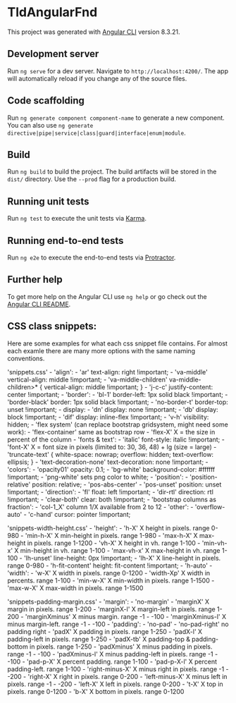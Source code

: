 # TldAngularFnd

This project was generated with [Angular CLI](https://github.com/angular/angular-cli) version 8.3.21.

## Development server

Run `ng serve` for a dev server. Navigate to `http://localhost:4200/`. The app will automatically reload if you change any of the source files.

## Code scaffolding

Run `ng generate component component-name` to generate a new component. You can also use `ng generate directive|pipe|service|class|guard|interface|enum|module`.

## Build

Run `ng build` to build the project. The build artifacts will be stored in the `dist/` directory. Use the `--prod` flag for a production build.

## Running unit tests

Run `ng test` to execute the unit tests via [Karma](https://karma-runner.github.io).

## Running end-to-end tests

Run `ng e2e` to execute the end-to-end tests via [Protractor](http://www.protractortest.org/).

## Further help

To get more help on the Angular CLI use `ng help` or go check out the [Angular CLI README](https://github.com/angular/angular-cli/blob/master/README.md).


## CSS class snippets:

Here are some examples for what each css snippet file contains.
For almost each examle there are many more options with the same naming conventions.

'snippets.css'
	- 'align':
		- 'ar' text-align: right !important;
		- 'va-middle' vertical-align: middle !important;
		- 'va-middle-children' va-middle-children>* { vertical-align: middle !important; }
		- 'j-c-c' justify-content: center !important;
	- 'border':
		- 'bl-1' border-left: 1px solid black !important;
		- 'border-black' border: 1px solid black !important;
		- 'no-border-t' border-top: unset !important;
	- display:
		- 'dn' display: none !important;
		- 'db' display: block !important;
		- 'dif' display: inline-flex !important;
		- 'v-h' visibility: hidden;
	- 'flex system' (can replace bootstrap gridsystem, might need some work):
		- 'flex-container' same as bootstrap row
		- 'flex-X' X = the size in percent of the column
	- 'fonts & text':
		- 'italic' font-style: italic !important;
		- 'font-X' X = font size in pixels (limited to: 30, 36, 48) + lg (size = large)
		- 'truncate-text' { white-space: nowrap; overflow: hidden; text-overflow: ellipsis; }
		- 'text-decoration-none' text-decoration: none !important;
	- 'colors':
		- 'opacity01' opacity: 0.1;
		- 'bg-white' background-color: #ffffff !important;
		- 'png-white' sets png color to white;
	- 'position':
		- 'position-relative' position: relative;
		- 'pos-abs-center'
		- 'pos-unset' position: unset !important;
	- 'direction':
		- 'fl' float: left !important;
		- 'dir-rtl' direction: rtl !important;
		- 'clear-both' clear: both !important;
	- 'bootstrap columns as fraction':
		- 'col-1_X' column 1/X available from 2 to 12
	- 'other':
		- 'overflow-auto'
		- 'c-hand' cursor: pointer !important;
		
		
'snippets-width-height.css'
	- 'height':
		- 'h-X' X height in pixels. range 0-980
		- 'min-h-X' X min-height in pixels. range 1-980
		- 'max-h-X' X max-height in pixels. range 1-1200
		- 'vh-X' X height in vh. range 1-100
		- 'min-vh-x' X min-height in vh. range 1-100
		- 'max-vh-x' X max-height in vh. range 1-100
		- 'lh-unset' line-height: 0px !important;
		- 'lh-X' X line-height in pixels. range 0-980
		- 'h-fit-content' height: fit-content !important;
		- 'h-auto'
	- 'width':
		- 'w-X' X width in pixels. range 0-1200
		- 'width-Xp' X width in percents. range 1-100
		- 'min-w-X' X min-width in pixels. range 1-1500
		- 'max-w-X' X max-width in pixels. range 1-1500
		
'snippets-padding-margin.css'
	- 'margin':
		- 'no-margin'
		- 'marginX' X margin in pixels. range 1-200
		- 'marginX-l' X margin-left in pixels. range 1-200
		- 'marginXminus' X minus margin. range -1 - -100
		- 'marginXminus-l' X minus margin-left. range -1 - -100
	- 'padding':
		- 'no-pad'
		- 'no-pad-right' no padding right
		- 'padX' X padding in pixels. range 1-250
		- 'padX-l' X padding-left in pixels. range 1-250
		- 'padX-tb' X padding-top & padding-bottom in pixels. range 1-250
		- 'padXminus' X minus padding in pixels. range -1 - -100
		- 'padXminus-l' X minus padding-left in pixels. range -1 - -100
		- 'pad-p-X' X percent padding. range 1-100
		- 'pad-p-X-l' X percent padding-left. range 1-100
		- 'right-minus-X' X minus right in pixels. range -1 - -200
		- 'right-X' X right in pixels. range 0-200
		- 'left-minus-X' X minus left in pixels. range -1 - -200
		- 'left-X' X left in pixels. range 0-200
		- 't-X' X top in pixels. range 0-1200
		- 'b-X' X bottom in pixels. range 0-1200